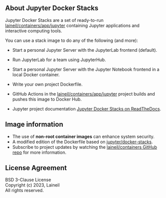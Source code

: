 ## About Jupyter Docker Stacks

Jupyter Docker Stacks are a set of ready-to-run [laineil/containers/app/jupyter](https://github.com/laineil/containers/tree/main/app/jupyter) containing Jupyter applications and interactive computing tools.

You can use a stack image to do any of the following (and more):

- Start a personal Jupyter Server with the JupyterLab frontend (default).
- Run JupyterLab for a team using JupyterHub.
- Start a personal Jupyter Server with the Jupyter Notebook frontend in a local Docker container.
- Write your own project Dockerfile.

- GitHub Actions in the [laineil/containers/app/jupyter](https://github.com/laineil/containers/tree/main/app/jupyter) project builds and pushes this image to Docker Hub.

- Jupyter project documentation [Jupyter Docker Stacks on ReadTheDocs](https://jupyter-docker-stacks.readthedocs.io/en/latest/index.html).

## Image information

- The use of **non-root container images** can enhance system security.
- A modified edition of the Dockerfile based on [jupyter/docker-stacks](https://github.com/jupyter/docker-stacks).
- Subscribe to project updates by watching the [laineil/containers GitHub repo](https://github.com/laineil/containers) for more information.

## License Agreement

BSD 3-Clause License  
Copyright (c) 2023, Laineil  
All rights reserved.

